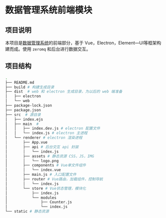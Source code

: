 # 数据管理系统前端模块


## 项目说明
本项目是[数据管理系统](http://54.223.70.246:9000/WoMang/Data-Manager)的前端部分，基于 Vue，Electron，Element—UI等框架构建而成。使用 `zeromq` 和后台进行数据交互。


## 项目结构

```bash
.
├── README.md
├── build # 构建生成目录
├── dist  # web 和 electron 生成目录，为以后的 web 端准备
│   ├── electron
│   └── web
├── package-lock.json
├── package.json
├── src  # 源目录
│   ├── index.ejs 
│   ├── main  # 
│   │   ├── index.dev.js # electron 配置文件
│   │   └── index.js # electron 主进程
│   └── renderer # electron 渲染进程
│       ├── App.vue 
│       ├── api # 后台交互 api 封装
│       │   └── index.js 
│       ├── assets # 静态资源 CSS，JS，IMG
│       │   └── logo.png
│       ├── components # Vue单文件组件
│       │   └── index.vue
│       ├── main.js # 入口配置文件
│       ├── router # Vue路由，加载组件，控制导航
│       │   └── index.js
│       └── store # Vue状态管理，模块化
│           ├── index.js
│           └── modules
│               ├── Counter.js
│               └── index.js
└── static # 静态资源

```

